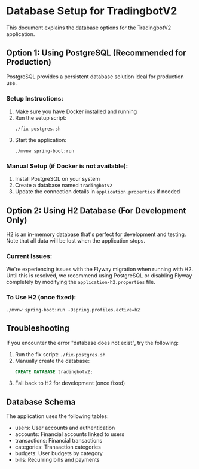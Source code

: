 # Database Setup for TradingbotV2

This document explains the database options for the TradingbotV2 application.

## Option 1: Using PostgreSQL (Recommended for Production)

PostgreSQL provides a persistent database solution ideal for production use. 

### Setup Instructions:

1. Make sure you have Docker installed and running
2. Run the setup script:
   ```
   ./fix-postgres.sh
   ```
3. Start the application:
   ```
   ./mvnw spring-boot:run
   ```

### Manual Setup (if Docker is not available):

1. Install PostgreSQL on your system
2. Create a database named `tradingbotv2`
3. Update the connection details in `application.properties` if needed

## Option 2: Using H2 Database (For Development Only)

H2 is an in-memory database that's perfect for development and testing. Note that all data will be lost when the application stops.

### Current Issues:

We're experiencing issues with the Flyway migration when running with H2. Until this is resolved, we recommend using PostgreSQL or disabling Flyway completely by modifying the `application-h2.properties` file.

### To Use H2 (once fixed):

```
./mvnw spring-boot:run -Dspring.profiles.active=h2
```

## Troubleshooting

If you encounter the error "database does not exist", try the following:

1. Run the fix script: `./fix-postgres.sh`
2. Manually create the database:
   ```sql
   CREATE DATABASE tradingbotv2;
   ```
3. Fall back to H2 for development (once fixed)

## Database Schema

The application uses the following tables:
- users: User accounts and authentication
- accounts: Financial accounts linked to users
- transactions: Financial transactions
- categories: Transaction categories
- budgets: User budgets by category
- bills: Recurring bills and payments